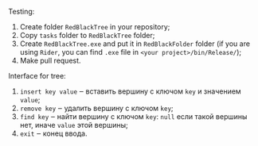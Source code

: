 Testing:
1. Create folder `RedBlackTree` in your repository;
2. Copy `tasks` folder to `RedBlackTree` folder;
3. Create `RedBlackTree.exe` and put it in `RedBlackFolder` folder (if you are using `Rider`, you can find `.exe` file in `<your project>/bin/Release/`);
4. Make pull request.

Interface for tree:
1. `insert key value` ‒ вставить вершину с ключом `key` и значением `value`;
2. `remove key` ‒ удалить вершину с ключом `key`;
3. `find key` ‒ найти вершину с ключом `key`: `null` если такой вершины нет, иначе `value` этой вершины;
4. `exit` ‒ конец ввода.
